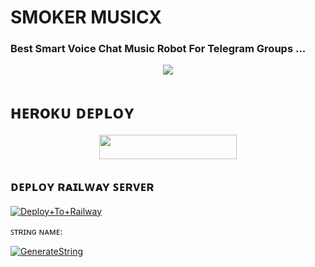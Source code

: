 # SMOKER MUSICX

### Best Smart Voice Chat Music Robot For Telegram Groups ...


<p align="center"><a href="https://t.me/sanki_owner"><img src="https://te.legra.ph/file/cb120c72f464ff25025a3.jpg"></a></p>


# ʜᴇʀoᴋᴜ ᴅᴇᴘʟᴏʏ
<p align="center"><a href="https://heroku.com/deploy?template=https://github.com/EsportMusicX/SmokerMusicX"> <img src="https://img.shields.io/badge/Deploy%20To%20Heroku-grey?style=for-the-badge&logo=heroku" width="220" height="38.45"/></a></p>

## ᴅᴇᴘʟᴏʏ ʀᴀɪʟᴡᴀʏ ꜱᴇʀᴠᴇʀ </h4>

[![Deploy+To+Railway](https://railway.app/button.svg)](https://railway.app/new/template?template=https://github.com/amanrajput2001/SmokerMusicX&envs=SESSION_NAME,BOT_TOKEN,BOT_NAME,API_ID,API_HASH,SUDO_USERS,DURATION_LIMIT)


ꜱᴛʀɪɴɢ ɴᴀᴍᴇ:

[![GenerateString](https://img.shields.io/badge/repl.it-generateString-brown)](https://replit.com/@HEXOROP/eSportMusic)



